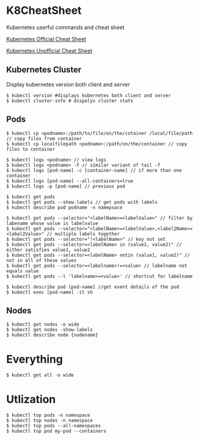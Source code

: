 # K8CheatSheet
Kubernetes userful commands and cheat sheet

[Kubernetes Official Cheat Sheet](https://kubernetes.io/docs/reference/kubectl/cheatsheet/)

[Kubernetes Unofficial Cheat Sheet](https://unofficial-kubernetes.readthedocs.io/en/latest/user-guide/kubectl-cheatsheet/)

## Kubernetes Cluster

Display kubernetes version both client and server
```
$ kubectl version #displays kubernetes both client and server
$ kubectl cluster-info # dispalys cluster stats
```

## Pods

```
$ kubectl cp <podname>:/path/to/file/on/the/cotainer /local/file/path // copy files from container
$ kubectl cp localfilepath <podname>:/path/on/the/container // copy files to container
```
```
$ kubectl logs <podname> // view logs
$ kubectl logs <podname> -f // similar variant of tail -f
$ kubectl logs [pod-name] -c [container-name] // if more than one container
$ kubectl logs [pod-name] --all-containers=true
$ kubectl logs -p [pod-name] // previous pod
```
```
$ kubectl get pods
$ kubectl get pods --show-labels // get pods with labels
$ kubectl describe pod podname -n namepsace 
```
```
$ kubectl get pods --selector="<labelName>=<labelValue>" // filter by labename whose value is labelvalue
$ kubectl get pods --selector="<labelName>=<labelValue>,<label2Name>=<label2Value>" // multiple labels together
$ kubectl get pods --selector="!<labelName>" // key not set
$ kubectl get pods --selector=<labelName> in (value1, value2)" // either satisfies value1, value2
$ kubectl get pods --selector=<labelName> notin (value1, value2)" // not in all of these values
$ kubectl get pods --selector=<labelname>!=<value> // labelname not equals value
$ kubectl get pods --l 'labelname>=<value>' // shortcut for labelname

```
```
$ kubectl describe pod [pod-name] //get event details of the pod
$ kubectl exec [pod-name] -it sh
```
## Nodes
```
$ kubectl get nodes -o wide
$ kubectl get nodes -show-labels
$ kubectl describe node {nodename}

```

# Everything
```
$ kubectl get all -o wide
```

# Utlization
```
$ kubectl top pods -n namespace
$ kubectl top nodes -n namespace
$ kubectl top pods --all-namespaces
$ kubectl top pod my-pod --containers

```
